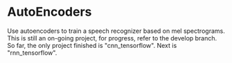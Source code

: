 # AutoEncoders

Use autoencoders to train a speech recognizer based on mel spectrograms. This is still an on-going project, for progress, refer to the develop branch. So far, the only project finished is "cnn\_tensorflow". Next is "rnn\_tensorflow".
